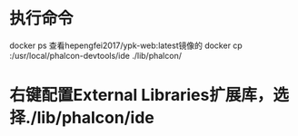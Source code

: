# 执行命令
docker ps 查看hepengfei2017/ypk-web:latest镜像的<container-id>
docker cp <container-id>:/usr/local/phalcon-devtools/ide ./lib/phalcon/

# 右键配置External Libraries扩展库，选择./lib/phalcon/ide

